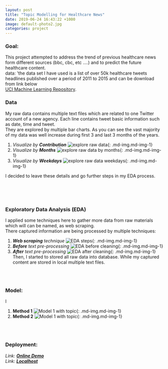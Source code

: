 ```yaml
---
layout: post
title: "Topic Modelling for Healthcare News"
date: 2019-06-24 16:43:22 +1000
image: default-photo2.jpg
categories: project
---
```

### **Goal:** 
This project attempted to address the trend of previous healthcare news form different sources (bbc, cbc, etc ....) and to predict the future healthcare content.
<br>
data: 'the data set I have used is a list of over 50k healthcare tweets headlines published over a period of 2011 to 2015 and can be download from link below
<br>
[UCI Machine Learning Repository][UCI-Machine-Learning-Repository].

### **Data**
My raw data contains multiple text files which are related to one Twitter account of a new agency. Each line contains tweet basic information such as date, time and tweet.
<br>
They are explored by multiple bar charts. As you can see the vast majority of my data was well increase during first 3 and last 3 months of the years.
1. *Visualize by **Contribution***
    ![explore raw data]({{site.baseurl}}//assets/images/pro_caps_data.jpg){: .md-img.md-img-1}
2. *Visualize by **Months***
    ![explore raw data by months]({{site.baseurl}}//assets/images/pro_caps_data2.jpg){: .md-img.md-img-1} 
3. *Visualize by **Weekdays***
    ![explore raw data weekdays]({{site.baseurl}}//assets/images/pro_caps_data3.jpg){: .md-img.md-img-1}

I decided to leave these details and go further steps in my EDA process.

<br><br><br>
### **Exploratory Data Analysis (EDA)**
I applied some techniques here to gather more data from raw materials which will can be named, as web scraping.
<br>
There captured information are being processed by multiple techniques:
1. ***Web scraping** technique*
    ![EDA steps]({{site.baseurl}}//assets/images/pro_caps_eda.jpg){: .md-img.md-img-1}
2. ***Before** text pre-processing*
    ![EDA before cleaning]({{site.baseurl}}//assets/images/pro_caps_eda1.png){: .md-img.md-img-1}
3. ***After** text pre-processing*
    ![EDA after cleaning]({{site.baseurl}}//assets/images/pro_caps_eda2.png){: .md-img.md-img-1}
Then, I started to stored all raw data into database. While my captured content are stored in local multiple text files.

<br><br>
### **Model:**
I 
1. **Method 1**
   ![Model 1 with topic]({{site.baseurl}}//assets/images/pro_caps_model.jpg){: .md-img.md-img-1}
2. **Method 2**
   ![Model 1 with topic]({{site.baseurl}}//assets/images/pro_caps_model.jpg){: .md-img.md-img-1}

<br><br>
### **Deployment:** 
*Link: **[Online Demo][GCL]***
<br>
*Link: **[Localhost][local]***

[UCI-Machine-Learning-Repository]: https://archive.ics.uci.edu/ml/datasets/Health+News+in+Twitter
[GCL]: http://35.189.11.206:1306
[local]: localhost:5000